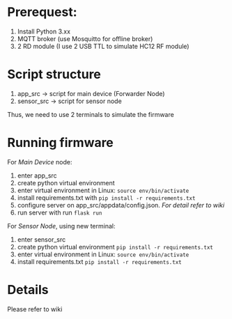 # Prerequest:
1. Install Python 3.xx
2. MQTT broker (use Mosquitto for offline broker)
3. 2 RD module (I use 2 USB TTL to simulate HC12 RF module)

# Script structure
1. app_src -> script for main device (Forwarder Node)
2. sensor_src -> script for sensor node 

Thus, we need to use 2 terminals to simulate the firmware

# Running firmware
For *Main Device* node:
1. enter app_src
2. create python virtual environment
3. enter virtual environment in Linux: `source env/bin/activate` 
4. install requirements.txt with `pip install -r requirements.txt`
5. configure server on app_src/appdata/config.json. *For detail refer to wiki*
6. run server with run `flask run`

For *Sensor Node*, using new terminal:
1. enter sensor_src
2. create python virtual environment `pip install -r requirements.txt`
3. enter virtual environment in Linux: `source env/bin/activate` 
4. install requirements.txt `pip install -r requirements.txt`

# Details
Please refer to wiki
